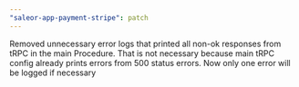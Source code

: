 ```yaml
---
"saleor-app-payment-stripe": patch
---
```


Removed unnecessary error logs that printed all non-ok responses from tRPC in the main Procedure. That is not necessary because main tRPC config already prints errors from 500 status errors. Now only one error will be logged if necessary
